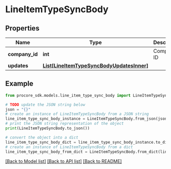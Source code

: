 # LineItemTypeSyncBody


## Properties

Name | Type | Description | Notes
------------ | ------------- | ------------- | -------------
**company_id** | **int** | Company ID | 
**updates** | [**List[LineItemTypeSyncBodyUpdatesInner]**](LineItemTypeSyncBodyUpdatesInner.md) |  | 

## Example

```python
from procore_sdk.models.line_item_type_sync_body import LineItemTypeSyncBody

# TODO update the JSON string below
json = "{}"
# create an instance of LineItemTypeSyncBody from a JSON string
line_item_type_sync_body_instance = LineItemTypeSyncBody.from_json(json)
# print the JSON string representation of the object
print(LineItemTypeSyncBody.to_json())

# convert the object into a dict
line_item_type_sync_body_dict = line_item_type_sync_body_instance.to_dict()
# create an instance of LineItemTypeSyncBody from a dict
line_item_type_sync_body_from_dict = LineItemTypeSyncBody.from_dict(line_item_type_sync_body_dict)
```
[[Back to Model list]](../README.md#documentation-for-models) [[Back to API list]](../README.md#documentation-for-api-endpoints) [[Back to README]](../README.md)


